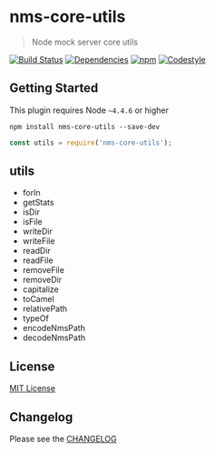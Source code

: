 
# nms-core-utils

> Node mock server core utils

[![Build Status](https://img.shields.io/travis/smollweide/nms-core-utils/master.svg)](https://travis-ci.org/smollweide/nms-core-utils)
[![Dependencies](https://img.shields.io/david/smollweide/nms-core-utils/master.svg)](https://david-dm.org/smollweide/nms-core-utils)
[![npm](https://img.shields.io/npm/v/nms-core-utils.svg)](https://www.npmjs.com/package/nms-core-utils)
[![Codestyle](https://img.shields.io/badge/codestyle-namics-green.svg)](https://github.com/namics/eslint-config-namics)

## Getting Started
This plugin requires Node `~4.4.6` or higher

```shell
npm install nms-core-utils --save-dev
```

```js
const utils = require('nms-core-utils');
```

## utils
- forIn
- getStats
- isDir
- isFile
- writeDir
- writeFile
- readDir
- readFile
- removeFile
- removeDir
- capitalize
- toCamel
- relativePath
- typeOf
- encodeNmsPath
- decodeNmsPath

## License
[MIT License](./LICENSE)

## Changelog
Please see the [CHANGELOG](https://github.com/smollweide/nms-core-utils/releases)